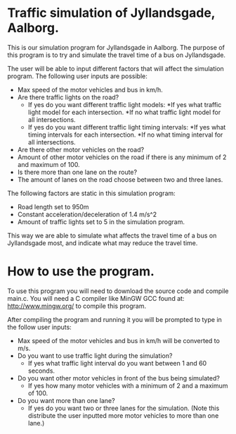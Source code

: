 # Traffic simulation of Jyllandsgade, Aalborg.
This is our simulation program for Jyllandsgade in Aalborg. The purpose of this program is to try and simulate the travel time of a bus on Jyllandsgade. 

The user will be able to input different factors that will affect the simulation program. The following user inputs are possible:

* Max speed of the motor vehicles and bus in km/h.
* Are there traffic lights on the road?
  * If yes do you want different traffic light models:
    *If yes what traffic light model for each intersection.
    *If no what traffic light model for all intersections.
  * If yes do you want different traffic light timing intervals:
     *If yes what timing intervals for each intersection.
     *If no what timing interval for all intersections.
* Are there other motor vehicles on the road?
* Amount of other motor vehicles on the road if there is any minimum of 2 and maximum of 100.
* Is there more than one lane on the route?
* The amount of lanes on the road choose between two and three lanes. 

The following factors are static in this simulation program:

* Road length set to 950m
* Constant acceleration/deceleration of 1.4 m/s^2
* Amount of traffic lights set to 5 in the simulation program. 

This way we are able to simulate what affects the travel time of a bus on Jyllandsgade most, and indicate what may reduce the travel time.


# How to use the program.

To use this program you will need to download the source code and compile main.c. You will need a C compiler like MinGW GCC found at: http://www.mingw.org/ to compile this program. 

After compiling the program and running it you will be prompted to type in the follow user inputs:

* Max speed of the motor vehicles and bus in km/h will be converted to m/s.
* Do you want to use traffic light during the simulation?
  * If yes what traffic light interval do you want between 1 and 60 seconds.
* Do you want other motor vehicles in front of the bus being simulated?
  * If yes how many motor vehicles with a minimum of 2 and a maximum of 100.
* Do you want more than one lane?
  * If yes do you want two or three lanes for the simulation. (Note this distribute the user inputted more motor vehicles to more than one lane.)
 


